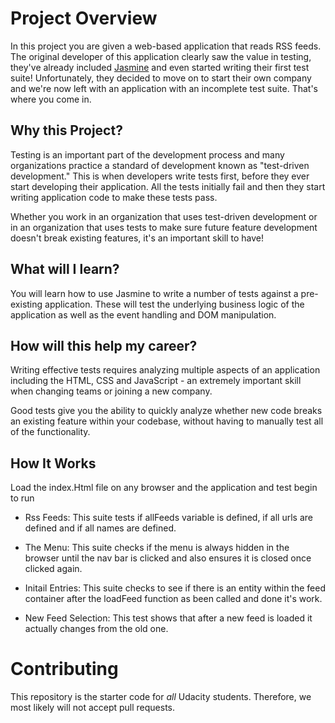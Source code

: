 # Project Overview

In this project you are given a web-based application that reads RSS feeds. The original developer of this application clearly saw the value in testing, they've already included [Jasmine](http://jasmine.github.io/) and even started writing their first test suite! Unfortunately, they decided to move on to start their own company and we're now left with an application with an incomplete test suite. That's where you come in.


## Why this Project?

Testing is an important part of the development process and many organizations practice a standard of development known as "test-driven development." This is when developers write tests first, before they ever start developing their application. All the tests initially fail and then they start writing application code to make these tests pass.

Whether you work in an organization that uses test-driven development or in an organization that uses tests to make sure future feature development doesn't break existing features, it's an important skill to have!


## What will I learn?

You will learn how to use Jasmine to write a number of tests against a pre-existing application. These will test the underlying business logic of the application as well as the event handling and DOM manipulation.


## How will this help my career?

Writing effective tests requires analyzing multiple aspects of an application including the HTML, CSS and JavaScript - an extremely important skill when changing teams or joining a new company.

Good tests give you the ability to quickly analyze whether new code breaks an existing feature within your codebase, without having to manually test all of the functionality.


## How It Works 
Load the index.Html file on any browser and the application and test begin to run


* Rss Feeds: This suite tests if allFeeds variable is defined, if all urls are defined and if all names are defined.

* The Menu: This suite checks if the menu is always hidden in the browser until the nav bar is clicked and also ensures it is closed once clicked again.

* Initail Entries: This suite checks to see if there is an entity within the feed container after the loadFeed function as been called and done it's work.

*  New Feed Selection: This test shows that after a new feed is loaded it actually changes from the old one.


# Contributing

This repository is the starter code for _all_ Udacity students. Therefore, we most likely will not accept pull requests.
